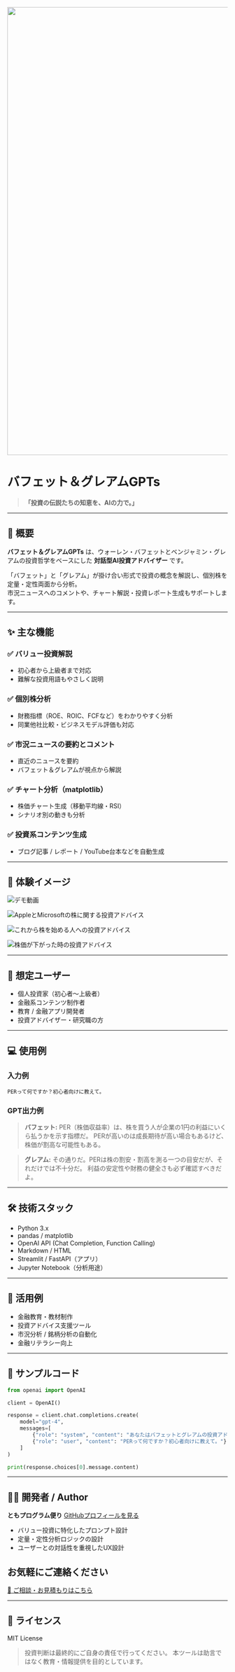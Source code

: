<p align="center">
 <img width="1536" height="1024" alt="投資の伝説たちの知恵を、AIの力で。" src="https://github.com/user-attachments/assets/bca3af3f-b6f0-4e1f-b475-d8a9582ac7c2" />

</p>

# バフェット＆グレアムGPTs

> **「投資の伝説たちの知恵を、AIの力で。」**

---

## 📌 概要

**バフェット＆グレアムGPTs** は、ウォーレン・バフェットとベンジャミン・グレアムの投資哲学をベースにした **対話型AI投資アドバイザー** です。

「バフェット」と「グレアム」が掛け合い形式で投資の概念を解説し、個別株を定量・定性両面から分析。  
市況ニュースへのコメントや、チャート解説・投資レポート生成もサポートします。

---

## ✨ 主な機能

### ✅ バリュー投資解説

- 初心者から上級者まで対応
- 難解な投資用語もやさしく説明

### ✅ 個別株分析

- 財務指標（ROE、ROIC、FCFなど）をわかりやすく分析
- 同業他社比較・ビジネスモデル評価も対応

### ✅ 市況ニュースの要約とコメント

- 直近のニュースを要約
- バフェット＆グレアムが視点から解説

### ✅ チャート分析（matplotlib）

- 株価チャート生成（移動平均線・RSI）
- シナリオ別の動きも分析

### ✅ 投資系コンテンツ生成

- ブログ記事 / レポート / YouTube台本などを自動生成

---

## 📸 **体験イメージ**
![デモ動画]()

![AppleとMicrosoftの株に関する投資アドバイス](https://github.com/TomoProgrammingDayori/Buffett-Graham-GPTs/blob/main/%E3%82%B9%E3%82%AF%E3%83%AA%E3%83%BC%E3%83%B3%E3%82%B7%E3%83%A7%E3%83%83%E3%83%88/Apple%E3%81%A8Microsoft%E3%81%AE%E6%A0%AA%E3%81%AB%E9%96%A2%E3%81%99%E3%82%8B%E6%8A%95%E8%B3%87%E3%82%A2%E3%83%89%E3%83%90%E3%82%A4%E3%82%B9.jpeg)

![これから株を始める人への投資アドバイス](https://github.com/TomoProgrammingDayori/Buffett-Graham-GPTs/blob/main/%E3%82%B9%E3%82%AF%E3%83%AA%E3%83%BC%E3%83%B3%E3%82%B7%E3%83%A7%E3%83%83%E3%83%88/%E3%81%93%E3%82%8C%E3%81%8B%E3%82%89%E6%A0%AA%E3%82%92%E5%A7%8B%E3%82%81%E3%82%8B%E4%BA%BA%E3%81%B8%E3%81%AE%E6%8A%95%E8%B3%87%E3%82%A2%E3%83%89%E3%83%90%E3%82%A4%E3%82%B9.jpeg)

![株価が下がった時の投資アドバイス](https://github.com/TomoProgrammingDayori/Buffett-Graham-GPTs/blob/main/%E3%82%B9%E3%82%AF%E3%83%AA%E3%83%BC%E3%83%B3%E3%82%B7%E3%83%A7%E3%83%83%E3%83%88/%E6%A0%AA%E4%BE%A1%E3%81%8C%E4%B8%8B%E3%81%8C%E3%81%A3%E3%81%9F%E6%99%82%E3%81%AE%E6%8A%95%E8%B3%87%E3%82%A2%E3%83%89%E3%83%90%E3%82%A4%E3%82%B9.jpeg)

---

## 🎯 想定ユーザー

- 個人投資家（初心者〜上級者）
- 金融系コンテンツ制作者
- 教育 / 金融アプリ開発者
- 投資アドバイザー・研究職の方

---

## 💻 使用例

### 入力例

```text
PERって何ですか？初心者向けに教えて。
````

### GPT出力例

> **バフェット:**
> PER（株価収益率）は、株を買う人が企業の1円の利益にいくら払うかを示す指標だ。
> PERが高いのは成長期待が高い場合もあるけど、株価が割高な可能性もある。

> **グレアム:**
> その通りだ。PERは株の割安・割高を測る一つの目安だが、それだけでは不十分だ。
> 利益の安定性や財務の健全さも必ず確認すべきだよ。

---

## 🛠 技術スタック

* Python 3.x
* pandas / matplotlib
* OpenAI API (Chat Completion, Function Calling)
* Markdown / HTML
* Streamlit / FastAPI（アプリ）
* Jupyter Notebook（分析用途）

---

## 🚀 活用例

* 金融教育・教材制作
* 投資アドバイス支援ツール
* 市況分析 / 銘柄分析の自動化
* 金融リテラシー向上

---

## 🔧 サンプルコード

```python
from openai import OpenAI

client = OpenAI()

response = client.chat.completions.create(
    model="gpt-4",
    messages=[
        {"role": "system", "content": "あなたはバフェットとグレアムの投資アドバイザーです。"},
        {"role": "user", "content": "PERって何ですか？初心者向けに教えて。"}
    ]
)

print(response.choices[0].message.content)
```

---

## 👨‍💻 開発者 / Author

**ともプログラム便り**
[GitHubプロフィールを見る](https://github.com/TomoProgrammingDayori)

* バリュー投資に特化したプロンプト設計
* 定量・定性分析ロジックの設計
* ユーザーとの対話性を重視したUX設計

## お気軽にご連絡ください
[📩 ご相談・お見積もりはこちら](mailto:realmadrid71214591@gmail.com)

---

## 📄 ライセンス

MIT License

> 投資判断は最終的にご自身の責任で行ってください。
> 本ツールは助言ではなく教育・情報提供を目的としています。
